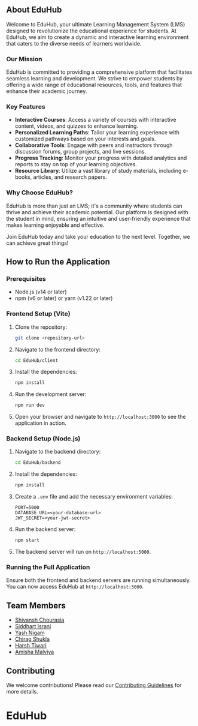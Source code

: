 
## About EduHub

Welcome to EduHub, your ultimate Learning Management System (LMS) designed to revolutionize the educational experience for students. At EduHub, we aim to create a dynamic and interactive learning environment that caters to the diverse needs of learners worldwide.

### Our Mission

EduHub is committed to providing a comprehensive platform that facilitates seamless learning and development. We strive to empower students by offering a wide range of educational resources, tools, and features that enhance their academic journey.

### Key Features

- **Interactive Courses**: Access a variety of courses with interactive content, videos, and quizzes to enhance learning.
- **Personalized Learning Paths**: Tailor your learning experience with customized pathways based on your interests and goals.
- **Collaborative Tools**: Engage with peers and instructors through discussion forums, group projects, and live sessions.
- **Progress Tracking**: Monitor your progress with detailed analytics and reports to stay on top of your learning objectives.
- **Resource Library**: Utilize a vast library of study materials, including e-books, articles, and research papers.

### Why Choose EduHub?

EduHub is more than just an LMS; it's a community where students can thrive and achieve their academic potential. Our platform is designed with the student in mind, ensuring an intuitive and user-friendly experience that makes learning enjoyable and effective.

Join EduHub today and take your education to the next level. Together, we can achieve great things!

## How to Run the Application

### Prerequisites

- Node.js (v14 or later)
- npm (v6 or later) or yarn (v1.22 or later)

### Frontend Setup (Vite)

1. Clone the repository:
    ```sh
    git clone <repository-url>
    ```
2. Navigate to the frontend directory:
    ```sh
    cd EduHub/client
    ```
3. Install the dependencies:
    ```sh
    npm install
    ```
4. Run the development server:
    ```sh
    npm run dev
    ```
5. Open your browser and navigate to `http://localhost:3000` to see the application in action.

### Backend Setup (Node.js)

1. Navigate to the backend directory:
    ```sh
    cd EduHub/backend
    ```
2. Install the dependencies:
    ```sh
    npm install
    ```
3. Create a `.env` file and add the necessary environment variables:
    ```env
    PORT=5000
    DATABASE_URL=<your-database-url>
    JWT_SECRET=<your-jwt-secret>
    ```
4. Run the backend server:
    ```sh
    npm start
    ```
5. The backend server will run on `http://localhost:5000`.

### Running the Full Application

Ensure both the frontend and backend servers are running simultaneously. You can now access EduHub at `http://localhost:3000`.

## Team Members

- [Shivansh Chourasia](https://github.com/shivansh84ya)
- [Siddhart Israni](https://github.com/siddharthisrani)
- [Yash Nigam](https://github.com/Yashop181)
- [Chirag Shukla](https://github.com/chirag)
- [Harsh Tiwari](https://github.com/member4)
- [Amisha Malviya](https://github.com/amiii123malviya)

## Contributing

We welcome contributions! Please read our [Contributing Guidelines](CONTRIBUTING.md) for more details.

# EduHub


